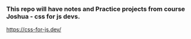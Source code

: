 ### This repo will have notes and Practice projects from course Joshua - css for js devs.
https://css-for-js.dev/ 

